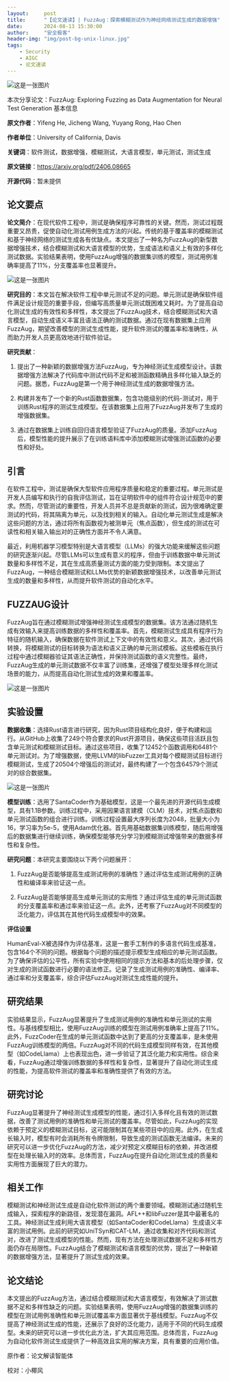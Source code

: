 ```yaml
---
layout:     post
title:      "【论文速读】| FuzzAug：探索模糊测试作为神经网络测试生成的数据增强"
date:       2024-08-13 15:30:00
author:     "安全极客"
header-img: "img/post-bg-unix-linux.jpg"
tags:
    - Security
    - AIGC
    - 论文速读
---
```



![这是一张图片](https://www.gptsecurity.info/img/in-post/0807/01.jpg)


本次分享论文：FuzzAug: Exploring Fuzzing as Data Augmentation for Neural Test Generation
基本信息

**原文作者**：Yifeng He, Jicheng Wang, Yuyang Rong, Hao Chen

**作者单位**：University of California, Davis

**关键词**：软件测试，数据增强，模糊测试，大语言模型，单元测试，测试生成

**原文链接**：https://arxiv.org/pdf/2406.08665

**开源代码**：暂未提供

## 论文要点

**论文简介**：在现代软件工程中，测试是确保程序可靠性的关键。然而，测试过程既重要又昂贵，促使自动化测试用例生成方法的兴起。传统的基于覆盖率的模糊测试和基于神经网络的测试生成各有优缺点。本文提出了一种名为FuzzAug的新型数据增强技术，结合模糊测试和大语言模型的优势，生成语法和语义上有效的多样化测试数据。实验结果表明，使用FuzzAug增强的数据集训练的模型，测试用例准确率提高了11%，分支覆盖率也显著提升。

![这是一张图片](https://www.gptsecurity.info/img/in-post/0813/01.jpg)

**研究目的**：本文旨在解决软件工程中单元测试不足的问题。单元测试是确保软件组件满足设计规范的重要手段，但编写高质量单元测试既困难又耗时。为了提高自动化测试生成的有效性和多样性，本文提出了FuzzAug技术，结合模糊测试和大语言模型，自动生成语义丰富且语法正确的测试数据。通过在现有数据集上应用FuzzAug，期望改善模型的测试生成性能，提升软件测试的覆盖率和准确性，从而助力开发人员更高效地进行软件验证。

**研究贡献**：

1. 提出了一种新颖的数据增强方法FuzzAug，专为神经测试生成模型设计。该数据增强方法解决了代码库中测试代码不足和被测函数精确且多样化输入缺乏的问题。据悉，FuzzAug是第一个用于神经测试生成的数据增强方法。

2. 构建并发布了一个新的Rust函数数据集，包含功能级别的代码-测试对，用于训练Rust程序的测试生成模型。在该数据集上应用了FuzzAug并发布了生成的增强数据集。

3. 通过在数据集上训练自回归语言模型验证了FuzzAug的质量。添加FuzzAug后，模型性能的提升展示了在训练语料库中添加模糊测试增强测试函数的必要性和好处。
   
## 引言

在软件工程中，测试是确保大型软件应用程序质量和稳定的重要过程。单元测试是开发人员编写和执行的自我评估测试，旨在证明软件中的组件符合设计规范中的要求。然而，尽管测试的重要性，开发人员并不总是贡献新的测试，因为很难确定要测试的代码，将其隔离为单元，以及找到相关的输入。自动化单元测试生成是解决这些问题的方法，通过将所有函数视为被测单元（焦点函数），但生成的测试在可读性和相关输入输出对的正确性方面并不令人满意。

最近，利用机器学习模型特别是大语言模型（LLMs）的强大功能来缓解这些问题的研究逐渐兴起。尽管LLMs可以生成有意义的程序，但由于训练数据中单元测试数量和多样性不足，其在生成高质量测试方面的能力受到限制。本文提出了FuzzAug，一种结合模糊测试和LLMs优势的新颖数据增强技术，以改善单元测试生成的数量和多样性，从而提升软件测试的自动化水平。

## FUZZAUG设计

FuzzAug旨在通过模糊测试增强神经测试生成模型的数据集。该方法通过随机生成有效输入来提高训练数据的多样性和覆盖率。首先，模糊测试生成具有程序行为特征的随机输入，确保数据在软件测试上下文中的有效性和意义。其次，通过代码转换，将模糊测试的目标转换为语法和语义正确的单元测试模板。这些模板在执行过程中通过模糊器验证其语法正确性，并保持测试函数的语义完整性。最终，FuzzAug生成的单元测试数据不仅丰富了训练集，还增强了模型处理多样化测试场景的能力，从而提高自动化测试生成的效果和覆盖率。

![这是一张图片](https://www.gptsecurity.info/img/in-post/0813/02.jpg)

## 实验设置

**数据收集**：选择Rust语言进行研究，因为Rust项目结构化良好，便于构建和运行。从GitHub上收集了249个符合要求的Rust开源项目，确保这些项目活跃且包含单元测试和模糊测试目标。通过这些项目，收集了12452个函数调用和6481个单元测试对。为了增强数据，使用LLVM的libFuzzer工具对每个模糊测试目标进行模糊测试，生成了20504个增强后的测试对，最终构建了一个包含64579个测试对的综合数据集。

![这是一张图片](https://www.gptsecurity.info/img/in-post/0813/03.jpg)


**模型训练**：选用了SantaCoder作为基础模型，这是一个最先进的开源代码生成模型，具有1.1B参数。训练过程中，采用因果语言建模（CLM）技术，对焦点函数和单元测试函数的组合进行训练。训练过程设置最大序列长度为2048，批量大小为16，学习率为5e-5，使用Adam优化器。首先用基础数据集训练模型，随后用增强后的数据集进行继续训练，确保模型能够充分学习到模糊测试增强带来的数据多样性和复杂性。

**研究问题**：本研究主要围绕以下两个问题展开：

1. FuzzAug是否能够提高生成测试用例的准确性？通过评估生成测试用例的正确性和编译率来验证这一点。

2. FuzzAug是否能够提高生成单元测试的实用性？通过评估生成的单元测试函数的分支覆盖率和通过率来验证这一点。此外，还考察了FuzzAug对不同模型的泛化能力，评估其在其他代码生成模型中的效果。

**评估设置**

HumanEval-X被选择作为评估基准，这是一套手工制作的多语言代码生成基准，包含164个不同的问题。根据每个问题的描述提示模型生成相应的单元测试函数。为了确保评估的公平性，所有实验中使用相同的提示方法和基本的后处理步骤，仅对生成的测试函数进行必要的语法修正。记录了生成测试用例的准确性、编译率、通过率和分支覆盖率，综合评估FuzzAug对测试生成性能的提升。

## 研究结果

实验结果显示，FuzzAug显著提升了生成测试用例的准确性和单元测试的实用性。与基线模型相比，使用FuzzAug训练的模型在测试用例准确率上提高了11%。此外，FuzzCoder在生成的单元测试函数中达到了更高的分支覆盖率，是未使用FuzzAug训练模型的两倍。FuzzAug对不同的代码生成模型同样有效，在其他模型（如CodeLlama）上也表现出色，进一步验证了其泛化能力和实用性。综合来看，FuzzAug通过增强训练数据的多样性和复杂性，显著提升了自动化测试生成的性能，为提高软件测试的覆盖率和准确性提供了有效的方法。

## 研究讨论 

FuzzAug显著提升了神经测试生成模型的性能，通过引入多样化且有效的测试数据，改善了测试用例的准确性和单元测试的覆盖率。尽管如此，FuzzAug的实现依赖于预定义的模糊测试目标，这可能限制其在某些项目中的应用。此外，在生成长输入时，模型有时会消耗所有令牌限制，导致生成的测试函数无法编译。未来的研究可以进一步优化FuzzAug的方法，减少对预定义模糊目标的依赖，并改进模型在处理长输入时的效率。总体而言，FuzzAug在提升自动化测试生成的质量和实用性方面展现了巨大的潜力。

## 相关工作

模糊测试和神经测试生成是自动化软件测试的两个重要领域。模糊测试通过随机生成输入，探索程序的新路径，发现潜在漏洞。AFL++和libFuzzer是其中最著名的工具。神经测试生成利用大语言模型（如SantaCoder和CodeLlama）生成语义丰富的测试用例。此前的研究如UniTSyn和CAT-LM，通过收集和对齐代码和测试对，改进了测试生成模型的性能。然而，现有方法在处理测试数据不足和多样性方面仍存在局限性。FuzzAug结合了模糊测试和语言模型的优势，提出了一种新颖的数据增强方法，显著提升了测试生成的效果。

## 论文结论

本文提出的FuzzAug方法，通过结合模糊测试和大语言模型，有效解决了测试数据不足和多样性缺乏的问题。实验结果表明，使用FuzzAug增强的数据集训练的模型在测试用例准确性和单元测试覆盖率方面显著优于基线模型。FuzzAug不仅提高了神经测试生成的性能，还展示了良好的泛化能力，适用于不同的代码生成模型。未来的研究可以进一步优化此方法，扩大其应用范围。总体而言，FuzzAug为自动化软件测试生成提供了一种高效且实用的解决方案，具有重要的应用价值。

原作者：论文解读智能体

校对：小椰风





